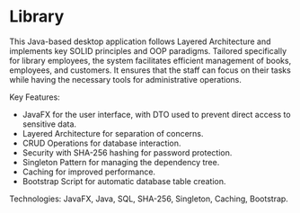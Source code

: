 # Library
This Java-based desktop application follows Layered Architecture and implements key SOLID principles and OOP paradigms. Tailored specifically for library employees, the system facilitates efficient management of books, employees, and customers. It ensures that the staff can focus on their tasks while having the necessary tools for administrative operations.

Key Features:

- JavaFX for the user interface, with DTO used to prevent direct access to sensitive data.
- Layered Architecture for separation of concerns.
- CRUD Operations for database interaction.
- Security with SHA-256 hashing for password protection.
- Singleton Pattern for managing the dependency tree.
- Caching for improved performance.
- Bootstrap Script for automatic database table creation.

Technologies: JavaFX, Java, SQL, SHA-256, Singleton, Caching, Bootstrap.
